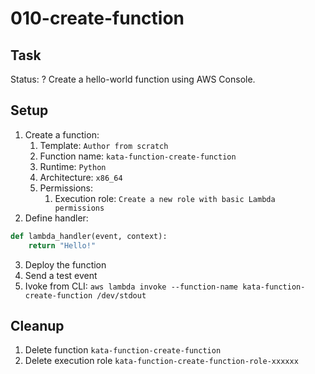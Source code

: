# 010-create-function

## Task
Status: ?
Create a hello-world function using AWS Console.

## Setup
1. Create a function:
	1. Template: `Author from scratch`
	2. Function name: `kata-function-create-function`
	2. Runtime: `Python`
	3. Architecture: `x86_64`
	4. Permissions:
		1. Execution role: `Create a new role with basic Lambda permissions`
2. Define handler:
```python
def lambda_handler(event, context):
    return "Hello!"
```
3. Deploy the function
4. Send a test event
5. Ivoke from CLI: `aws lambda invoke --function-name kata-function-create-function /dev/stdout`

## Cleanup
1. Delete function `kata-function-create-function`
2. Delete execution role `kata-function-create-function-role-xxxxxx`
